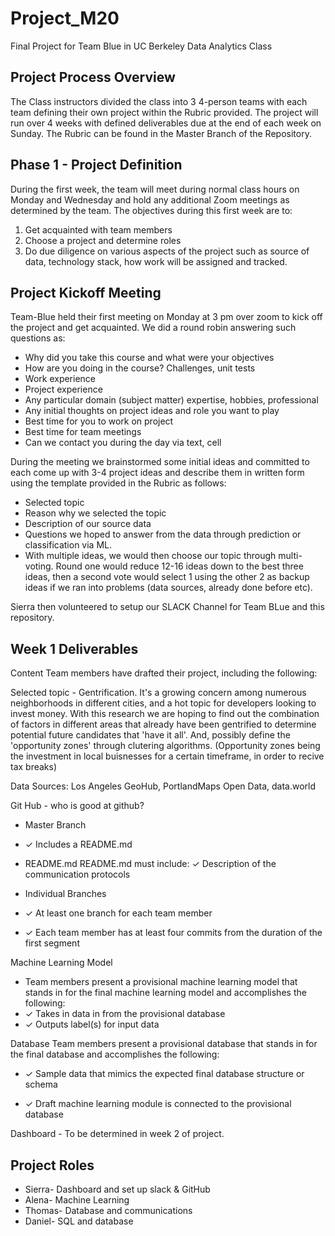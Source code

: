 # Project_M20
Final Project for Team Blue in UC Berkeley Data Analytics Class

## Project Process Overview
The Class instructors divided the class into 3 4-person teams with each team defining their own project within the Rubric provided. The project will run over 4 weeks with defined deliverables due at the end of each week on Sunday. The Rubric can be found in the Master Branch of the Repository. 

## Phase 1 - Project Definition
During the first week, the team will meet during normal class hours on Monday and Wednesday and hold any additional Zoom meetings as determined by the team. The objectives during this first week are to:
1) Get acquainted with team members
2) Choose a project and determine roles
3) Do due diligence on various aspects of the project such as source of data, technology stack, how work will be assigned and tracked. 

## Project Kickoff Meeting
Team-Blue held their first meeting on Monday at 3 pm over zoom to kick off the project and get acquainted. We did a round robin answering such questions as:

* Why did you take this course and what were your objectives
* How are you doing in the course? Challenges, unit tests
* Work experience
* Project experience
* Any particular domain (subject matter) expertise, hobbies, professional
* Any initial thoughts on project ideas and role you want to play
* Best time for you to work on project
* Best time for team meetings
* Can we contact you during the day via text, cell

During the meeting we brainstormed some initial ideas and committed to each come up with 3-4 project ideas and describe them in written form using the template provided in the Rubric as follows:

* Selected topic
* Reason why we selected the topic
* Description of our source data
* Questions we hoped to answer from the data through prediction or classification via ML. 
* With multiple ideas, we would then choose our topic through multi-voting. Round one would reduce 12-16 ideas down to the best
three ideas, then a second vote would select 1 using the other 2 as backup ideas if we ran into problems (data sources, already done before etc). 

Sierra then volunteered to setup our SLACK Channel for Team BLue and this repository. 

## Week 1 Deliverables
Content Team members have drafted their project, including the following:

Selected topic - Gentrification. 
It's a growing concern among numerous neighborhoods in different cities, and a hot topic for developers looking to invest money. With this research we are hoping to find out the combination of factors in different areas that already have been gentrified to determine potential future candidates that 'have it all'. And, possibly define the 'opportunity zones' through clutering algorithms. (Opportunity zones being the investment in local buisnesses for a certain timeframe, in order to recive tax breaks) 

Data Sources: Los Angeles GeoHub, PortlandMaps Open Data, data.world

Git Hub - who is good at github? 
* Master Branch
* ✓ Includes a README.md

*  README.md README.md must include: 
✓ Description of the communication protocols

* Individual Branches 
* ✓ At least one branch for each team member 
* ✓ Each team member has at least four commits from the duration of the first segment 

Machine Learning Model 
* Team members present a provisional machine learning model that stands in for the final machine learning model and accomplishes the following: 
* ✓ Takes in data in from the provisional database 
* ✓ Outputs label(s) for input data

Database
Team members present a provisional database that stands in for the final database and accomplishes the following: 

* ✓ Sample data that mimics the expected final database structure or schema 

* ✓ Draft machine learning module is connected to the provisional database 

Dashboard - To be determined in week 2 of project. 

## Project Roles

* Sierra- Dashboard and set up slack & GitHub
* Alena- Machine Learning
* Thomas- Database and communications
* Daniel- SQL and database
